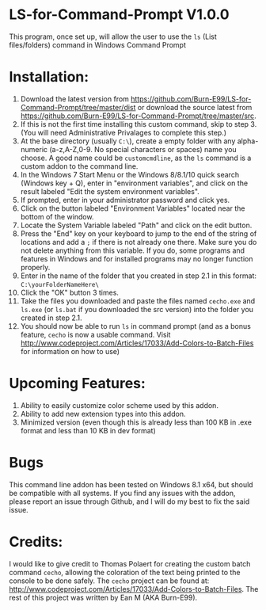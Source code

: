# LS-for-Command-Prompt V1.0.0
This program, once set up, will allow the user to use the `ls` (List files/folders) command in Windows Command Prompt

# Installation:
1. Download the latest version from https://github.com/Burn-E99/LS-for-Command-Prompt/tree/master/dist or download the source latest from https://github.com/Burn-E99/LS-for-Command-Prompt/tree/master/src.
2. If this is not the first time installing this custom command, skip to step 3.  (You will need Administrative Privalages to complete this step.)
  1. At the base directory (usually `C:\`), create a empty folder with any alpha-numeric (a-z,A-Z,0-9. No special characters or spaces) name you choose.  A good name could be `customcmdline`, as the `ls` command is a custom addon to the command line.
  2. In the Windows 7 Start Menu or the Windows 8/8.1/10 quick search (Windows key + Q), enter in "environment variables", and click on the result labeled "Edit the system environment variables".
  3. If prompted, enter in your administrator password and click yes.
  4. Click on the button labeled "Environment Variables" located near the bottom of the window.
  5. Locate the System Variable labeled "Path" and click on the edit button.
  6. Press the "End" key on your keyboard to jump to the end of the string of locations and add a `;` if there is not already one there.  Make sure you do not delete anything from this variable.  If you do, some programs and features in Windows and for installed programs may no longer function properly.
  7. Enter in the name of the folder that you created in step 2.1 in this format: `C:\yourFolderNameHere\`
  8. Click the "OK" button 3 times.
3. Take the files you downloaded and paste the files named `cecho.exe` and `ls.exe` (or `ls.bat` if you downloaded the src version) into the folder you created in step 2.1.
4. You should now be able to run `ls` in command prompt (and as a bonus feature, `cecho` is now a usable command.  Visit http://www.codeproject.com/Articles/17033/Add-Colors-to-Batch-Files for information on how to use)

# Upcoming Features:
1. Ability to easily customize color scheme used by this addon.
2. Ability to add new extension types into this addon.
3. Minimized version (even though this is already less than 100 KB in .exe format and less than 10 KB in dev format)

# Bugs
This command line addon has been tested on Windows 8.1 x64, but should be compatible with all systems.  If you find any issues with the addon, please report an issue through Github, and I will do my best to fix the said issue.

# Credits:
I would like to give credit to Thomas Polaert for creating the custom batch command `cecho`, allowing the coloration of the text being printed to the console to be done safely.  The `cecho` project can be found at: http://www.codeproject.com/Articles/17033/Add-Colors-to-Batch-Files.  The rest of this project was written by Ean M (AKA Burn-E99).

